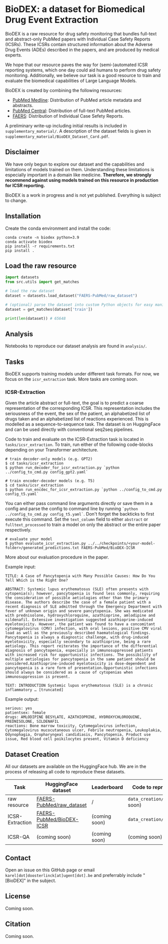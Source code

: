 # BioDEX: a dataset for Biomedical Drug Event Extraction

BioDEX is a raw resource for drug safety monitoring that bundles full-text and abstract-only PubMed papers with Individual Case Safety Reports (ICSRs). These ICSRs contain structured information about the Adverse Drug Events (ADEs) described in the papers, and are produced by medical experts.

We hope that our resource paves the way for (semi-)automated ICSR reporting systems, which one day could aid humans to perform drug safety monitoring. Additionally, we believe our task is a good resource to train and evaluate the biomedical capabilities of Large Language Models.


BioDEX is created by combining the following resources:
- [PubMed Medline](https://www.nlm.nih.gov/bsd/difference.html): Distribution of PubMed article metadata and abstracts.
- [PubMed Central](https://www.ncbi.nlm.nih.gov/pmc/tools/openftlist/): Distribution of full-text PubMed articles.
- [FAERS](https://www.fda.gov/drugs/surveillance/questions-and-answers-fdas-adverse-event-reporting-system-faers): Distribution of Individual Case Sefety Reports.

A preliminary write-up including initial results is included in `supplementary_material/`. A description of the dataset fields is given in `supplementary_material/BioDEX_Dataset_Card.pdf`.

## Disclaimer
We have only begun to explore our dataset and the capabilities and limitations of models trained on them. Understanding these limitations is especially important in a domain like medicine. **Therefore, we strongly recommend against using models trained on this resource in production for ICSR reporting.**

BioDEX is a work in progress and is not yet published. Everything is subject to change.

## Installation
Create the conda environment and install the code: 

    conda create -n biodex python=3.9
    conda activate biodex
    pip install -r requirements.txt
    pip install .

## Load the raw resource
```python
import datasets
from src.utils import get_matches

# load the raw dataset
dataset = datasets.load_dataset("FAERS-PubMed/raw_dataset")

# (optional) parse the dataset into custom Python objects for easy manipulation
dataset = get_matches(dataset['train'])

print(len(dataset)) # 65648
```

## Analysis
Notebooks to reproduce our dataset analysis are found in `analysis/`.

## Tasks
BioDEX supports training models under different task formats. For now, we focus on the `icsr_extraction` task. More tasks are coming soon.

### ICSR-Extraction
Given the article abstract or full-text, the goal is to predict a coarse representation of the corresponding ICSR. This representation includes the seriousness of the event, the sex of the patient, an alphabetized list of drugs taken and an alphabetized list of reactions experienced. This is modelled as a sequence-to-sequence task. The dataset is on HuggingFace and can be used directly with conventional seq2seq pipelines. 

Code to train and evaluate on the ICSR-Extraction task is located in `tasks/icsr_extraction`. To train, run either of the following code-blocks depending on your Transformer architecture.

```
# train decoder-only models (e.g. GPT2)
$ cd tasks/icsr_extraction
$ python run_decoder_for_icsr_extraction.py `python ../config_to_cmd.py config_gpt2.yaml`
```
```
# train encoder-decoder models (e.g. T5)
$ cd tasks/icsr_extraction
$ python run_encdec_for_icsr_extraction.py `python ../config_to_cmd.py config_t5.yaml`
```
You can either pass command line arguments directly or save them in a config and parse the config to command line by running `` `python ../config_to_cmd.py config_t5.yaml` ``. Don't forget the backticks to first execute this command. Set the `text_column` field to either `abstract` or `fulltext_processed` to train a model on only the abstract or the entire paper respectively.

```
# evaluate your model
$ python evaluate_icsr_extraction.py ../../checkpoints/<your-model-folder>/generated_predictions.txt FAERS-PubMed/BioDEX-ICSR
```

More about our evaluation procedure in the paper.

Example input:
```
TITLE: A Case of Pancytopenia with Many Possible Causes: How Do You Tell Which is the Right One? 

ABSTRACT: Systemic lupus erythematosus (SLE) often presents with cytopenia(s); however, pancytopenia is found less commonly, requiring the consideration of possible aetiologies other than the primary disease. The authors describe the case of a female patient with a recent diagnosis of SLE admitted through the Emergency Department with fever of unknown origin and severe pancytopenia. She was medicated with prednisolone, hydroxychloroquine, azathioprine, amlodipine and sildenafil. Extensive investigation suggested azathioprine-induced myelotoxicity. However, the patient was found to have a concomitant cytomegalovirus (CMV) infection, with oral lesions, positive CMV viral load as well as the previously described haematological findings. Pancytopenia is always a diagnostic challenge, with drug-induced myelotoxicity, especially secondary to azathioprine, being a rare aetiology. This report reiterates the importance of the differential diagnosis of pancytopenia, especially in immunosuppressed patients with increased risk for opportunistic infections. The possibility of multiple aetiologies for pancytopenia in the same patient should be considered.Azathioprine-induced myelotoxicity is dose-dependent and pancytopenia is a rare form of presentation.Opportunistic infections should always be considered as a cause of cytopenias when immunosuppression is present. 

TEXT: INTRODUCTION Systemic lupus erythematosus (SLE) is a chronic inflammatory … [truncated]
```

Example output:
```
serious: yes 
patientsex: female 
drugs: AMLODIPINE BESYLATE, AZATHIOPRINE, HYDROXYCHLOROQUINE, PREDNISOLONE, SILDENAFIL 
reactions: Bone marrow toxicity, Cytomegalovirus infection, Cytomegalovirus mucocutaneous ulcer, Febrile neutropenia, Leukoplakia, Odynophagia, Oropharyngeal candidiasis, Pancytopenia, Product use issue, Red blood cell poikilocytes present, Vitamin D deficiency
```

## Dataset Creation
All our datasets are available on the HuggingFace hub. We are in the process of releasing all code to reproduce these datasets. 

| Task            | HuggingFace dataset                                                                                                         | Leaderboard   | Code to reproduce dataset         |
|-----------------|-----------------------------------------------------------------------------------------------------------------------------|---------------|-----------------------------------|
| raw resource    | [FAERS-PubMed/raw_dataset](https://huggingface.co/datasets/FAERS-PubMed/raw_dataset)                                        | /             | `data_creation/raw` (coming soon) |
| ICSR-Extraction | [FAERS-PubMed/BioDEX-ICSR](https://huggingface.co/datasets/FAERS-PubMed/BioDEX-ICSR/viewer/FAERS-PubMed--BioDEX-ICSR/train) | (coming soon) | `data_creation/icsr_extraction`   |
| ICSR-QA         | (coming soon)                                                                                                               | (coming soon) | (coming soon)                     |


## Contact
Open an issue on this GitHub page or email `karel[dot]doosterlinck[at]ugent[dot].be` and preferrably include "[BioDEX]" in the subject.

## License
Coming soon.

## Citation
Coming soon.